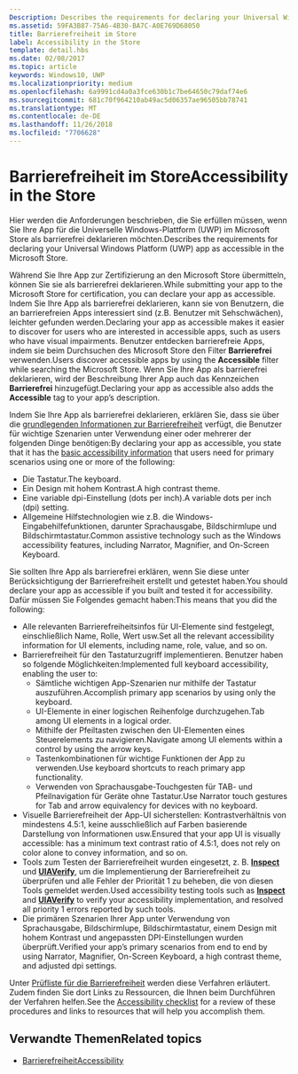 ```yaml
---
Description: Describes the requirements for declaring your Universal Windows Platform (UWP) app as accessible in the Microsoft Store.
ms.assetid: 59FA3B87-75A6-4B30-BA7C-A0E769D68050
title: Barrierefreiheit im Store
label: Accessibility in the Store
template: detail.hbs
ms.date: 02/08/2017
ms.topic: article
keywords: Windows10, UWP
ms.localizationpriority: medium
ms.openlocfilehash: 6a9991cd4a0a3fce630b1c7be64650c79daf74e6
ms.sourcegitcommit: 681c70f964210ab49ac5d06357ae96505bb78741
ms.translationtype: MT
ms.contentlocale: de-DE
ms.lasthandoff: 11/26/2018
ms.locfileid: "7706628"
---
```

# <a name="accessibility-in-the-store"></a><span data-ttu-id="bd7a6-103">Barrierefreiheit im Store</span><span class="sxs-lookup"><span data-stu-id="bd7a6-103">Accessibility in the Store</span></span>  



<span data-ttu-id="bd7a6-104">Hier werden die Anforderungen beschrieben, die Sie erfüllen müssen, wenn Sie Ihre App für die Universelle Windows-Plattform (UWP) im Microsoft Store als barrierefrei deklarieren möchten.</span><span class="sxs-lookup"><span data-stu-id="bd7a6-104">Describes the requirements for declaring your Universal Windows Platform (UWP) app as accessible in the Microsoft Store.</span></span>

<span data-ttu-id="bd7a6-105">Während Sie Ihre App zur Zertifizierung an den Microsoft Store übermitteln, können Sie sie als barrierefrei deklarieren.</span><span class="sxs-lookup"><span data-stu-id="bd7a6-105">While submitting your app to the Microsoft Store for certification, you can declare your app as accessible.</span></span> <span data-ttu-id="bd7a6-106">Indem Sie Ihre App als barrierefrei deklarieren, kann sie von Benutzern, die an barrierefreien Apps interessiert sind (z.B. Benutzer mit Sehschwächen), leichter gefunden werden.</span><span class="sxs-lookup"><span data-stu-id="bd7a6-106">Declaring your app as accessible makes it easier to discover for users who are interested in accessible apps, such as users who have visual impairments.</span></span> <span data-ttu-id="bd7a6-107">Benutzer entdecken barrierefreie Apps, indem sie beim Durchsuchen des Microsoft Store den Filter **Barrierefrei** verwenden.</span><span class="sxs-lookup"><span data-stu-id="bd7a6-107">Users discover accessible apps by using the **Accessible** filter while searching the Microsoft Store.</span></span> <span data-ttu-id="bd7a6-108">Wenn Sie Ihre App als barrierefrei deklarieren, wird der Beschreibung Ihrer App auch das Kennzeichen **Barrierefrei** hinzugefügt.</span><span class="sxs-lookup"><span data-stu-id="bd7a6-108">Declaring your app as accessible also adds the **Accessible** tag to your app’s description.</span></span>

<span data-ttu-id="bd7a6-109">Indem Sie Ihre App als barrierefrei deklarieren, erklären Sie, dass sie über die [grundlegenden Informationen zur Barrierefreiheit](basic-accessibility-information.md) verfügt, die Benutzer für wichtige Szenarien unter Verwendung einer oder mehrerer der folgenden Dinge benötigen:</span><span class="sxs-lookup"><span data-stu-id="bd7a6-109">By declaring your app as accessible, you state that it has the [basic accessibility information](basic-accessibility-information.md) that users need for primary scenarios using one or more of the following:</span></span>

* <span data-ttu-id="bd7a6-110">Die Tastatur.</span><span class="sxs-lookup"><span data-stu-id="bd7a6-110">The keyboard.</span></span>
* <span data-ttu-id="bd7a6-111">Ein Design mit hohem Kontrast.</span><span class="sxs-lookup"><span data-stu-id="bd7a6-111">A high contrast theme.</span></span>
* <span data-ttu-id="bd7a6-112">Eine variable dpi-Einstellung (dots per inch).</span><span class="sxs-lookup"><span data-stu-id="bd7a6-112">A variable dots per inch (dpi) setting.</span></span>
* <span data-ttu-id="bd7a6-113">Allgemeine Hilfstechnologien wie z.B. die Windows-Eingabehilfefunktionen, darunter Sprachausgabe, Bildschirmlupe und Bildschirmtastatur.</span><span class="sxs-lookup"><span data-stu-id="bd7a6-113">Common assistive technology such as the Windows accessibility features, including Narrator, Magnifier, and On-Screen Keyboard.</span></span>

<span data-ttu-id="bd7a6-114">Sie sollten Ihre App als barrierefrei erklären, wenn Sie diese unter Berücksichtigung der Barrierefreiheit erstellt und getestet haben.</span><span class="sxs-lookup"><span data-stu-id="bd7a6-114">You should declare your app as accessible if you built and tested it for accessibility.</span></span> <span data-ttu-id="bd7a6-115">Dafür müssen Sie Folgendes gemacht haben:</span><span class="sxs-lookup"><span data-stu-id="bd7a6-115">This means that you did the following:</span></span>

* <span data-ttu-id="bd7a6-116">Alle relevanten Barrierefreiheitsinfos für UI-Elemente sind festgelegt, einschließlich Name, Rolle, Wert usw.</span><span class="sxs-lookup"><span data-stu-id="bd7a6-116">Set all the relevant accessibility information for UI elements, including name, role, value, and so on.</span></span>
* <span data-ttu-id="bd7a6-117">Barrierefreiheit für den Tastaturzugriff implementieren. Benutzer haben so folgende Möglichkeiten:</span><span class="sxs-lookup"><span data-stu-id="bd7a6-117">Implemented full keyboard accessibility, enabling the user to:</span></span>
    * <span data-ttu-id="bd7a6-118">Sämtliche wichtigen App-Szenarien nur mithilfe der Tastatur auszuführen.</span><span class="sxs-lookup"><span data-stu-id="bd7a6-118">Accomplish primary app scenarios by using only the keyboard.</span></span>
    * <span data-ttu-id="bd7a6-119">UI-Elemente in einer logischen Reihenfolge durchzugehen.</span><span class="sxs-lookup"><span data-stu-id="bd7a6-119">Tab among UI elements in a logical order.</span></span>
    * <span data-ttu-id="bd7a6-120">Mithilfe der Pfeiltasten zwischen den UI-Elementen eines Steuerelements zu navigieren.</span><span class="sxs-lookup"><span data-stu-id="bd7a6-120">Navigate among UI elements within a control by using the arrow keys.</span></span>
    * <span data-ttu-id="bd7a6-121">Tastenkombinationen für wichtige Funktionen der App zu verwenden.</span><span class="sxs-lookup"><span data-stu-id="bd7a6-121">Use keyboard shortcuts to reach primary app functionality.</span></span>
    * <span data-ttu-id="bd7a6-122">Verwenden von Sprachausgabe-Touchgesten für TAB- und Pfeilnavigation für Geräte ohne Tastatur.</span><span class="sxs-lookup"><span data-stu-id="bd7a6-122">Use Narrator touch gestures for Tab and arrow equivalency for devices with no keyboard.</span></span>
* <span data-ttu-id="bd7a6-123">Visuelle Barrierefreiheit der App-UI sicherstellen: Kontrastverhältnis von mindestens 4.5:1, keine ausschließlich auf Farben basierende Darstellung von Informationen usw.</span><span class="sxs-lookup"><span data-stu-id="bd7a6-123">Ensured that your app UI is visually accessible: has a minimum text contrast ratio of 4.5:1, does not rely on color alone to convey information, and so on.</span></span>
* <span data-ttu-id="bd7a6-124">Tools zum Testen der Barrierefreiheit wurden eingesetzt, z. B. [**Inspect**](https://msdn.microsoft.com/library/windows/desktop/Dd318521) und [**UIAVerify**](https://msdn.microsoft.com/library/windows/desktop/Hh920986), um die Implementierung der Barrierefreiheit zu überprüfen und alle Fehler der Priorität 1 zu beheben, die von diesen Tools gemeldet werden.</span><span class="sxs-lookup"><span data-stu-id="bd7a6-124">Used accessibility testing tools such as [**Inspect**](https://msdn.microsoft.com/library/windows/desktop/Dd318521) and [**UIAVerify**](https://msdn.microsoft.com/library/windows/desktop/Hh920986) to verify your accessibility implementation, and resolved all priority 1 errors reported by such tools.</span></span>
* <span data-ttu-id="bd7a6-125">Die primären Szenarien Ihrer App unter Verwendung von Sprachausgabe, Bildschirmlupe, Bildschirmtastatur, einem Design mit hohem Kontrast und angepassten DPI-Einstellungen wurden überprüft.</span><span class="sxs-lookup"><span data-stu-id="bd7a6-125">Verified your app’s primary scenarios from end to end by using Narrator, Magnifier, On-Screen Keyboard, a high contrast theme, and adjusted dpi settings.</span></span>

<span data-ttu-id="bd7a6-126">Unter [Prüfliste für die Barrierefreiheit](accessibility-checklist.md) werden diese Verfahren erläutert. Zudem finden Sie dort Links zu Ressourcen, die Ihnen beim Durchführen der Verfahren helfen.</span><span class="sxs-lookup"><span data-stu-id="bd7a6-126">See the [Accessibility checklist](accessibility-checklist.md) for a review of these procedures and links to resources that will help you accomplish them.</span></span>

<span id="related_topics"/>

## <a name="related-topics"></a><span data-ttu-id="bd7a6-127">Verwandte Themen</span><span class="sxs-lookup"><span data-stu-id="bd7a6-127">Related topics</span></span>    
* [<span data-ttu-id="bd7a6-128">Barrierefreiheit</span><span class="sxs-lookup"><span data-stu-id="bd7a6-128">Accessibility</span></span>](accessibility.md) 
